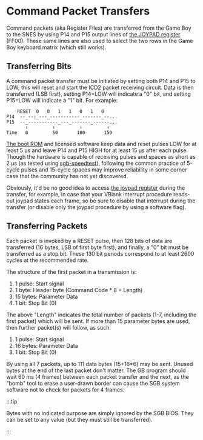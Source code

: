# Command Packet Transfers

Command packets (aka Register Files) are transferred from the Game Boy to
the SNES by using P14 and P15 output lines of [the JOYPAD register](<#FF00 — P1/JOYP: Joypad>) (FF00).  These same lines are also used to select the two rows in the
Game Boy keyboard matrix (which still works).

## Transferring Bits

A command packet transfer must be initiated by setting both P14 and P15
to LOW; this will reset and start the ICD2 packet receiving circuit.
Data is then transferred (LSB first), setting P14=LOW will indicate a
"0" bit, and setting P15=LOW will indicate a "1" bit. For example:

```
    RESET  0   0   1   1   0   1   0
P14  --_---_---_-----------_-------_--...
P15  --_-----------_---_-------_------...
       ↑         ↑         ↑         ↑
Time   0         50       100       150
```

[The boot ROM](<#Super Game Boy (SGB, SGB2)>) and licensed software keep data and reset pulses LOW for at least 5 μs and leave P14 and P15 HIGH for at least 15 μs after each pulse.
Though the hardware is capable of receiving pulses and spaces as short as 2 μs (as tested using [sgb-speedtest]),
following the common practice of 5-cycle pulses and 15-cycle spaces may improve reliability in some corner case that the community has not yet discovered.

Obviously, it'd be no good idea to access [the joypad register](<#FF00 — P1/JOYP: Joypad>) during the transfer,
for example, in case that your VBlank interrupt procedure reads-out
joypad states each frame, so be sure to disable that interrupt during the
transfer (or disable only the joypad procedure by using a software
flag).

[sgb-speedtest]: https://github.com/zlago/sgb-speedtest/

## Transferring Packets

Each packet is invoked by a RESET pulse, then 128 bits of data are
transferred (16 bytes, LSB of first byte first), and finally, a
"0" bit must be transferred as a stop bit.
These 130 bit periods correspond to at least 2600 cycles at the recommended rate.

The structure of the first packet in a transmission is:

1. 1 pulse: Start signal
2. 1 byte: Header byte (Command Code \* 8 + Length)
3. 15 bytes: Parameter Data
4. 1 bit: Stop Bit (0)

The above "Length" indicates the total number of packets (1-7,
including the first packet) which will be sent.  If more than 15
parameter bytes are used, then further packet(s) will follow, as such:

1. 1 pulse: Start signal
2. 16 bytes: Parameter Data
3. 1 bit: Stop Bit (0)

By using all 7 packets, up to 111 data bytes (15+16\*6) may be sent.
Unused bytes at the end of the last packet don't matter.
The GB program should wait 60 ms (4 frames) between each packet transfer and the next,
as the "bomb" tool to erase a user-drawn border can cause the SGB system software not to check for packets for 4 frames.

:::tip

Bytes with no indicated purpose are simply ignored by the SGB BIOS.
They can be set to any value (but they must still be transferred).

:::
